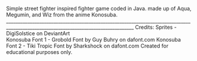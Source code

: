 Simple street fighter inspired fighter game coded in Java. made up of Aqua, Megumin, and Wiz from the anime Konosuba. ____________________________________________________________________________________________________________________________________
Credits: 
Sprites - DigiSolstice on DeviantArt                                                                                
Konosuba Font 1 - Grobold Font by Guy Buhry on dafont.com 
Konosuba Font 2 - Tiki Tropic Font by Sharkshock on dafont.com
Created for educational purposes only.
